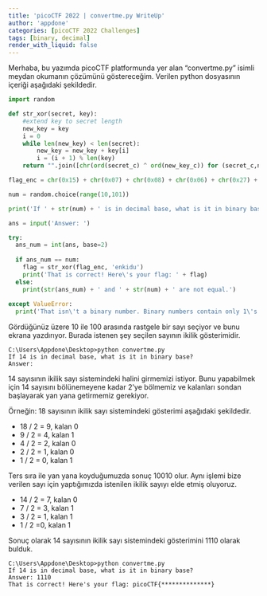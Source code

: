 ```yaml
---
title: 'picoCTF 2022 | convertme.py WriteUp'
author: 'appdone'
categories: [picoCTF 2022 Challenges]
tags: [binary, decimal]
render_with_liquid: false
---
```


Merhaba, bu yazımda picoCTF platformunda yer alan “convertme.py” isimli meydan okumanın çözümünü göstereceğim. Verilen python dosyasının içeriği aşağıdaki şekildedir.

```py
import random

def str_xor(secret, key):
    #extend key to secret length
    new_key = key
    i = 0
    while len(new_key) < len(secret):
        new_key = new_key + key[i]
        i = (i + 1) % len(key)        
    return "".join([chr(ord(secret_c) ^ ord(new_key_c)) for (secret_c,new_key_c) in zip(secret,new_key)])

flag_enc = chr(0x15) + chr(0x07) + chr(0x08) + chr(0x06) + chr(0x27) + chr(0x21) + chr(0x23) + chr(0x15) + chr(0x5f) + chr(0x05) + chr(0x08) + chr(0x2a) + chr(0x1c) + chr(0x5e) + chr(0x1e) + chr(0x1b) + chr(0x3b) + chr(0x17) + chr(0x51) + chr(0x5b) + chr(0x58) + chr(0x5c) + chr(0x3b) + chr(0x42) + chr(0x57) + chr(0x5c) + chr(0x0d) + chr(0x5f) + chr(0x06) + chr(0x46) + chr(0x5c) + chr(0x13)

num = random.choice(range(10,101))

print('If ' + str(num) + ' is in decimal base, what is it in binary base?')

ans = input('Answer: ')

try:
  ans_num = int(ans, base=2)
  
  if ans_num == num:
    flag = str_xor(flag_enc, 'enkidu')
    print('That is correct! Here\'s your flag: ' + flag)
  else:
    print(str(ans_num) + ' and ' + str(num) + ' are not equal.')
  
except ValueError:
  print('That isn\'t a binary number. Binary numbers contain only 1\'s and 0\'s')
```

Gördüğünüz üzere 10 ile 100 arasında rastgele bir sayı seçiyor ve bunu ekrana yazdırıyor. Burada istenen şey seçilen sayının ikilik gösterimidir.

```console
C:\Users\Appdone\Desktop>python convertme.py
If 14 is in decimal base, what is it in binary base?
Answer:
```

14 sayısının ikilik sayı sistemindeki halini girmemizi istiyor. Bunu yapabilmek için 14 sayısını bölünemeyene kadar 2'ye bölmemiz ve kalanları sondan başlayarak yan yana getirmemiz gerekiyor.

Örneğin: 18 sayısının ikilik sayı sistemindeki gösterimi aşağıdaki şekildedir.
- 18 / 2 = 9, kalan 0
- 9 / 2 = 4, kalan 1
- 4 / 2 = 2, kalan 0
- 2 / 2 = 1, kalan 0
- 1 / 2 = 0, kalan 1

Ters sıra ile yan yana koyduğumuzda sonuç 10010 olur. Aynı işlemi bize verilen sayı için yaptığımızda istenilen ikilik sayıyı elde etmiş oluyoruz.

- 14 / 2 = 7, kalan 0
- 7 / 2 = 3, kalan 1
- 3 / 2 = 1, kalan 1
- 1 / 2 =0, kalan 1

Sonuç olarak 14 sayısının ikilik sayı sistemindeki gösterimini 1110 olarak bulduk.

```console
C:\Users\Appdone\Desktop>python convertme.py
If 14 is in decimal base, what is it in binary base?
Answer: 1110
That is correct! Here's your flag: picoCTF{**************}
```
